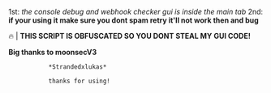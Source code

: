 1st:
*the console debug and webhook checker gui is inside the main tab*
2nd:
**if your using it make sure you dont spam retry it'll not work then and bug**

🔥 | **__THIS SCRIPT IS OBFUSCATED SO YOU DONT STEAL MY GUI CODE!__**

**Big thanks to moonsecV3**

               *Strandedxlukas*

               thanks for using!


               
